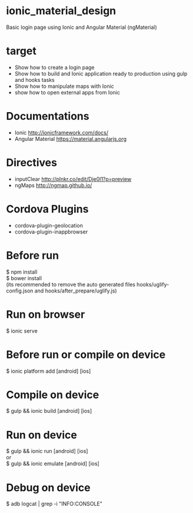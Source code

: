# ionic_material_design
Basic login page using Ionic and Angular Material (ngMaterial)

# target
 - Show how to create a login page
 - Show how to build and Ionic application ready to production using gulp and hooks tasks
 - Show how to manipulate maps with Ionic
 - show how to open external apps from Ionic

# Documentations
 - Ionic http://ionicframework.com/docs/
 - Angular Material https://material.angularjs.org

# Directives
 - inputClear http://plnkr.co/edit/Dje0l1?p=preview
 - ngMaps http://ngmap.github.io/
 
# Cordova Plugins
  - cordova-plugin-geolocation
  - cordova-plugin-inappbrowser

# Before run
 $ npm install<br>
 $ bower install<br>
 (its recommended to remove the auto generated files hooks/uglify-config.json and hooks/after_prepare/uglify.js)
 
# Run on browser
 $ ionic serve

# Before run or compile on device
 $ ionic platform add [android] [ios]<br>

# Compile on device
 $ gulp && ionic build [android] [ios]
 
# Run on device
 $ gulp && ionic run [android] [ios]<br>
  or<br>
 $ gulp && ionic emulate [android] [ios]
 
# Debug on device
 $ adb logcat | grep -i "INFO:CONSOLE"
